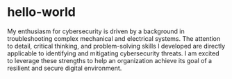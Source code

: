 # hello-world

My enthusiasm for cybersecurity is driven by a background in troubleshooting complex mechanical and electrical systems. The attention to detail, critical thinking, and problem-solving skills I developed are directly applicable to identifying and mitigating cybersecurity threats. I am excited to leverage these strengths to help an organization achieve its goal of a resilient and secure digital environment.
